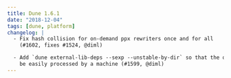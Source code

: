 ```yaml
---
title: Dune 1.6.1
date: "2018-12-04"
tags: [dune, platform]
changelog: |
  - Fix hash collision for on-demand ppx rewriters once and for all
    (#1602, fixes #1524, @diml)

  - Add `dune external-lib-deps --sexp --unstable-by-dir` so that the output can
    be easily processed by a machine (#1599, @diml)
---
```

